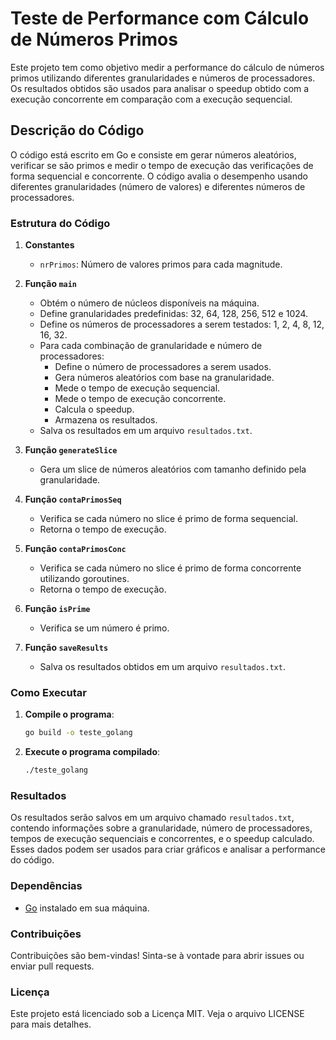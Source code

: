 # Teste de Performance com Cálculo de Números Primos

Este projeto tem como objetivo medir a performance do cálculo de números primos utilizando diferentes granularidades e números de processadores. Os resultados obtidos são usados para analisar o speedup obtido com a execução concorrente em comparação com a execução sequencial.

## Descrição do Código

O código está escrito em Go e consiste em gerar números aleatórios, verificar se são primos e medir o tempo de execução das verificações de forma sequencial e concorrente. O código avalia o desempenho usando diferentes granularidades (número de valores) e diferentes números de processadores.

### Estrutura do Código

1. **Constantes**
    - `nrPrimos`: Número de valores primos para cada magnitude.

2. **Função `main`**
    - Obtém o número de núcleos disponíveis na máquina.
    - Define granularidades predefinidas: 32, 64, 128, 256, 512 e 1024.
    - Define os números de processadores a serem testados: 1, 2, 4, 8, 12, 16, 32.
    - Para cada combinação de granularidade e número de processadores:
        - Define o número de processadores a serem usados.
        - Gera números aleatórios com base na granularidade.
        - Mede o tempo de execução sequencial.
        - Mede o tempo de execução concorrente.
        - Calcula o speedup.
        - Armazena os resultados.
    - Salva os resultados em um arquivo `resultados.txt`.

3. **Função `generateSlice`**
    - Gera um slice de números aleatórios com tamanho definido pela granularidade.

4. **Função `contaPrimosSeq`**
    - Verifica se cada número no slice é primo de forma sequencial.
    - Retorna o tempo de execução.

5. **Função `contaPrimosConc`**
    - Verifica se cada número no slice é primo de forma concorrente utilizando goroutines.
    - Retorna o tempo de execução.

6. **Função `isPrime`**
    - Verifica se um número é primo.

7. **Função `saveResults`**
    - Salva os resultados obtidos em um arquivo `resultados.txt`.

### Como Executar

1. **Compile o programa**:
    ```sh
    go build -o teste_golang
    ```

2. **Execute o programa compilado**:
    ```sh
    ./teste_golang
    ```

### Resultados

Os resultados serão salvos em um arquivo chamado `resultados.txt`, contendo informações sobre a granularidade, número de processadores, tempos de execução sequenciais e concorrentes, e o speedup calculado. Esses dados podem ser usados para criar gráficos e analisar a performance do código.

### Dependências

- [Go](https://golang.org/) instalado em sua máquina.

### Contribuições

Contribuições são bem-vindas! Sinta-se à vontade para abrir issues ou enviar pull requests.

### Licença

Este projeto está licenciado sob a Licença MIT. Veja o arquivo LICENSE para mais detalhes.
